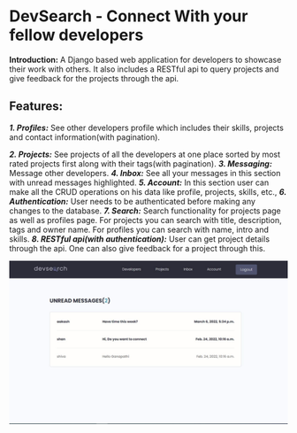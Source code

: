 # DevSearch - Connect With your fellow developers

**Introduction:**  A Django based web application for developers to showcase their work with others. It also includes a RESTful api to query projects and give feedback for the projects through the api.

## Features:
 ***1. Profiles:*** See other developers profile which includes their skills, projects and contact information(with pagination).
 
 ***2. Projects:*** See projects of all the developers at one place sorted by most rated projects first along with their tags(with pagination).
 ***3. Messaging:*** Message other developers.
 ***4. Inbox:*** See all your messages in this section with unread messages highlighted.
 ***5. Account:*** In this section user can make all the CRUD operations on his data like profile, projects, skills, etc.,
 ***6. Authentication:*** User needs to be authenticated before making any changes to the database.
 ***7. Search:*** Search functionality for projects page as well as profiles page. For projects you can search with title, description, tags and owner name. For profiles you can search with name, intro and skills.
 ***8. RESTful api(with authentication):*** User can get project details through the api. One can also give feedback for a project through this.
 
![](https://github.com/ganapathi7869/projects/blob/main/django/devsearch/static/images/demo/Inbox.JPG)

